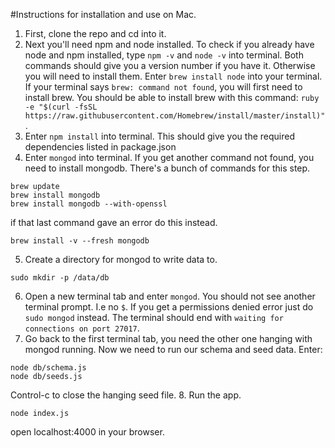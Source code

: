 #Instructions for installation and use on Mac.

1. First, clone the repo and cd into it.
2. Next you'll need npm and node installed.
To check if you already have node and npm installed, type ```npm -v``` and ```node -v```
into terminal. Both commands should give you a version number if you have it.
Otherwise you will need to install them. Enter ```brew install node``` into your terminal.
If your terminal says ```brew: command not found```, you will first need to install brew.
You should be able to install brew with this command: ```ruby -e "$(curl -fsSL https://raw.githubusercontent.com/Homebrew/install/master/install)"```.
3. Enter ```npm install``` into terminal. This should give you the required dependencies listed in package.json
4. Enter ```mongod``` into terminal. If you get another command not found, you need to install
mongodb. There's a bunch of commands for this step.
```
brew update
brew install mongodb
brew install mongodb --with-openssl
```

if that last command gave an error do this instead.
```
brew install -v --fresh mongodb
```
5. Create a directory for mongod to write data to.
```
sudo mkdir -p /data/db
```
6. Open a new terminal tab and enter ```mongod```. You should not see another terminal prompt. I.e no ```$```. If you get a permissions denied error just do ```sudo mongod``` instead. The terminal should end with ```waiting for connections on port 27017```.
7. Go back to the first terminal tab, you need the other one hanging with mongod running.  Now we need to run our schema and seed data. Enter:
```
node db/schema.js
node db/seeds.js
```
Control-c to close the hanging seed file.
8. Run the app.
```
node index.js
```
open localhost:4000 in your browser.
